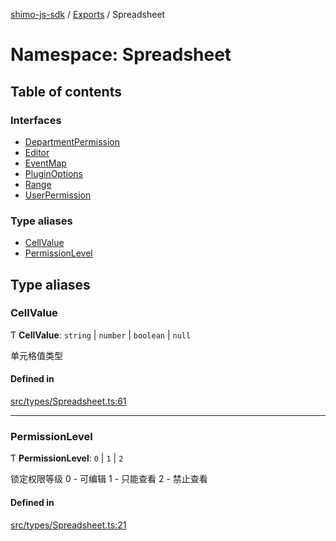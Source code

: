 [shimo-js-sdk](../README.md) / [Exports](../modules.md) / Spreadsheet

# Namespace: Spreadsheet

## Table of contents

### Interfaces

- [DepartmentPermission](../interfaces/Spreadsheet.DepartmentPermission.md)
- [Editor](../interfaces/Spreadsheet.Editor.md)
- [EventMap](../interfaces/Spreadsheet.EventMap.md)
- [PluginOptions](../interfaces/Spreadsheet.PluginOptions.md)
- [Range](../interfaces/Spreadsheet.Range.md)
- [UserPermission](../interfaces/Spreadsheet.UserPermission.md)

### Type aliases

- [CellValue](Spreadsheet.md#cellvalue)
- [PermissionLevel](Spreadsheet.md#permissionlevel)

## Type aliases

### CellValue

Ƭ **CellValue**: `string` \| `number` \| `boolean` \| ``null``

单元格值类型

#### Defined in

[src/types/Spreadsheet.ts:61](https://github.com/shimohq/shimo-js-sdk/blob/24329bf/src/types/Spreadsheet.ts#L61)

___

### PermissionLevel

Ƭ **PermissionLevel**: ``0`` \| ``1`` \| ``2``

锁定权限等级
0 - 可编辑
1 - 只能查看
2 - 禁止查看

#### Defined in

[src/types/Spreadsheet.ts:21](https://github.com/shimohq/shimo-js-sdk/blob/24329bf/src/types/Spreadsheet.ts#L21)
